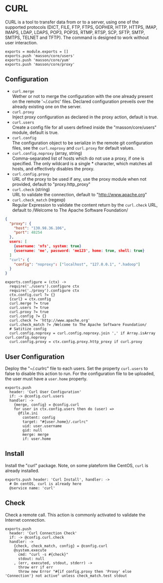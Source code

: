 
# CURL

CURL is a tool to transfer data from or to a server, using one of the supported 
protocols (DICT, FILE, FTP, FTPS, GOPHER, HTTP, HTTPS, IMAP, IMAPS, LDAP, 
LDAPS, POP3, POP3S, RTMP, RTSP, SCP, SFTP, SMTP, SMTPS, TELNET and TFTP). The 
command is designed to work without user interaction. 

    exports = module.exports = []
    exports.push 'masson/core/users'
    exports.push 'masson/core/yum'
    exports.push 'masson/core/proxy'

## Configuration

*   `curl.merge`   
    Wether or not to merge the configuration with the one already present on
    the remote '~/.curlrc' files. Declared configuration 
    preveils over the already existing one on the server.   
*   `curl.proxy`   
    Inject proxy configuration as declared in the proxy 
    action, default is true.   
*   `curl.users`   
    Create a config file for all users defined inside the 
    "masson/core/users" module, default is true.   
*   `curl.config`   
    The configuration object to be serialize in the remote git configuration
    files, see the `curl.noproxy` and `curl.proxy` for default values.   
*   `curl.config.noproxy` (array, string)   
    Comma-separated list of hosts which do not use a proxy, if one is 
    specified. The only wildcard is a single * character, which matches all 
    hosts, and effectively disables the proxy.
*   `curl.config.proxy`   
    URL of the proxy to be used if any, use the proxy module when not provided, 
    default to "proxy.http_proxy"
*   `curl.check` (string)   
    URL to validate the connection, default to "http://www.apache.org"   
*   `curl.check_match` (regexp)   
    Regular Expression to validate the content return by the `curl.check` URL, 
    default to /Welcome to The Apache Software Foundation/   

```json
{
  "proxy": {
    "host": "130.98.36.106",
    "port": 48254
  },
  users: [
    {username: 'nfs', system: true}
    {username: 'me', password: 'me123', home: true, shell: true}
  ]
  "curl": {
    "config": "noproxy": ["localhost", "127.0.0.1", ".hadoop"]
  }
}
```

    exports.configure = (ctx) ->
      require('./users').configure ctx
      require('./proxy').configure ctx
      ctx.config.curl ?= {}
      {curl} = ctx.config
      curl.merge ?= true
      curl.users ?= true
      curl.proxy ?= true
      curl.config ?= {}
      curl.check ?= 'http://www.apache.org'
      curl.check_match ?= /Welcome to The Apache Software Foundation/
      # Satitize config
      curl.config.noproxy = curl.config.noproxy.join ',' if Array.isArray curl.config.noproxy
      curl.config.proxy = ctx.config.proxy.http_proxy if curl.proxy

## User Configuration

Deploy the "~/.curlrc" file to each users. Set the property `curl.users` to 
false to disable this action to run. For the configuration file to be uploaded, 
the user must have a `user.home` property.

    exports.push
      header: 'Curl User Configuration'
      if: -> @config.curl.users
      handler: ->
        {merge, config} = @config.curl
        for user in ctx.config.users then do (user) =>
          @file.ini
            content: config
            target: "#{user.home}/.curlrc"
            uid: user.username
            gid: null
            merge: merge
            if: user.home

## Install

Install the "curl" package. Note, on some plateform like CentOS, `curl` is 
already installed.

    exports.push header: 'Curl Install', handler: ->
      # On centOS, curl is already here
      @service name: 'curl'

## Check

Check a remote call. This action is commonly activated to validate the Internet
connection.

    exports.push
      header: 'Curl Connection Check'
      if: -> @config.curl.check
      handler: ->
        {check, check_match, config} = @config.curl
        @system.execute
          cmd: "curl -s #{check}"
          stdout: null
        , (err, executed, stdout, stderr) ->
          throw err if err
          throw new Error "#{if config.proxy then 'Proxy' else 'Connection'} not active" unless check_match.test stdout
